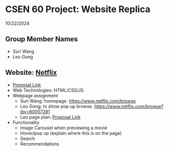 # CSEN 60 Project: Website Replica
10/22/2024

## Group Member Names
- Suri Wang
- Leo Gong

## Website: [Netflix](https://www.netflix.com/)
- [Proposal Link](https://docs.google.com/document/d/1-6PjaPkUUU4C7cz40sIIgf5GowHlEYQwm2_fP0HiXMc/edit)
- Web Technologies: HTML/CSS/JS
- Webpage assignment
  - Suri Wang: homepage. https://www.netflix.com/browse
  - Leo Gong: tv show pop up browse. https://www.netflix.com/browse?jbv=80057281
  - Leo page plan: [Proposal Link](https://docs.google.com/document/d/1agOXo1pgsjS9SvJBrHRcMNn985mWGLvxv8szpF380Vg/edit?usp=sharing)
- Functionality
  - Image Carousel when previewing a movie
  - Hover/pop up (explain where this is on the page)
  - Search
  - Recommendations 
